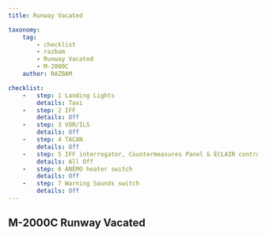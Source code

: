 ```yaml
---
title: Runway Vacated

taxonomy:
    tag:
        - checklist
        - razbam
        - Runway Vacated
        - M-2000C
    author: RAZBAM

checklist:
    -   step: 1 Landing Lights      
        details: Taxi 
    -   step: 2 IFF      
        details: Off 
    -   step: 3 VOR/ILS      
        details: Off 
    -   step: 4 TACAN      
        details: Off 
    -   step: 5 IFF interrogator, Countermeasures Panel & ÉCLAIR control box      
        details: All Off 
    -   step: 6 ANÉMO heater switch      
        details: Off 
    -   step: 7 Warning Sounds switch      
        details: Off
---
```


## M-2000C Runway Vacated

